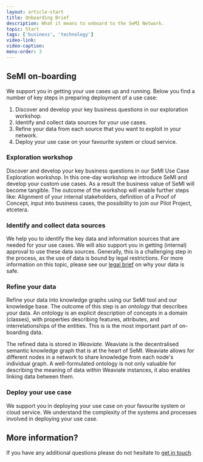 ```yaml
---
layout: article-start
title: Onboarding Brief
description: What it means to onboard to the SeMI Network.
topic: Start
tags: ['business', 'technology']
video-link: 
video-caption: 
menu-order: 3
---
```


## SeMI on-boarding
We support you in getting your use cases up and running. Below you find a number of key steps in preparing deployment of a use case: 

1. Discover and develop your key business questions in our exploration workshop.
2. Identify and collect data sources for your use cases.
3. Refine your data from each source that you want to exploit in your network.
4. Deploy your use case on your favourite system or cloud service.

### Exploration workshop
Discover and develop your key business questions in our SeMI Use Case Exploration workshop. In this one-day workshop we introduce SeMI and develop your custom use cases. As a result the business value of SeMI will become tangible. The outcome of the workshop will enable further steps like: Alignment of your internal stakeholders, definition of a Proof of Concept, input into business cases, the possibility to join our Pilot Project, etcetera.

### Identify and collect data sources
We help you to identify the key data and information sources that are needed for your use cases. We will also support you in getting (internal) approval to use these data sources. Generally, this is a challenging step in the process, as the use of data is bound by legal restrictions. For more information on this topic, please see our [legal brief](/knowledge-base/learn/data-compliancy/) on why your data is safe.

### Refine your data
Refine your data into knowledge graphs using our SeMI tool and our knowledge base. The outcome of this step is an *ontology* that describes your data. An ontology is an explicit description of concepts in a domain (classes), with properties describing features, attributes, and interrelationships of the entities. This is is the most important part of on-boarding data.

The refined data is stored in *Weaviate*. Weaviate is the decentralised semantic knowledge graph that is at the heart of SeMI. Weaviate allows for different nodes in a network to share knowledge from each node's individual graph. A well-formulated ontology is not only valuable for describing the meaning of data within Weaviate instances, it also enables linking data between them.

### Deploy your use case
We support you in deploying your use case on your favourite system or cloud service. We understand the complexity of the systems and processes involved in deploying your use case. 

## More information?
If you have any additional questions please do not hesitate to [get in touch](/contact/).
